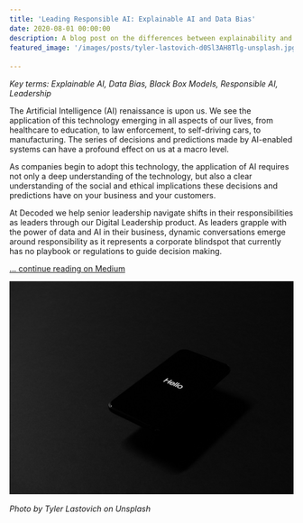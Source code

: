 ```yaml
---
title: 'Leading Responsible AI: Explainable AI and Data Bias'
date: 2020-08-01 00:00:00
description: A blog post on the differences between explainability and bias
featured_image: '/images/posts/tyler-lastovich-d0Sl3AH8Tlg-unsplash.jpg'

---
```

_Key terms: Explainable AI, Data Bias, Black Box Models, Responsible AI, Leadership_

The Artificial Intelligence (AI) renaissance is upon us. We see the application 
of this technology emerging in all aspects of our lives, from healthcare to 
education, to law enforcement, to self-driving cars, to manufacturing. The 
series of decisions and predictions made by AI-enabled systems can have a 
profound effect on us at a macro level.

As companies begin to adopt this technology, the application of AI requires not
only a deep understanding of the technology, but also a clear understanding of 
the social and ethical implications these decisions and predictions have on your 
business and your customers. 

At Decoded we help senior leadership navigate shifts in their responsibilities 
as leaders through our Digital Leadership product. As leaders grapple with the 
power of data and AI in their business, dynamic conversations emerge around 
responsibility as it represents a corporate blindspot that currently has no 
playbook or regulations to guide decision making.

[... continue reading on Medium](https://blog.decoded.com/leading-responsible-ai-f0be30533e35)

![Photo by Tyler Lastovich on Unsplash](/images/posts/tyler-lastovich-d0Sl3AH8Tlg-unsplash.jpg)

_Photo by Tyler Lastovich on Unsplash_